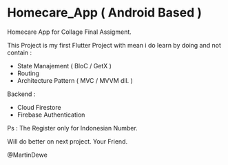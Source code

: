 # Homecare_App ( Android Based )

Homecare App for Collage Final Assigment.

This Project is my first Flutter Project with mean i do learn by doing and not contain :
- State Manajement ( BloC / GetX )
- Routing
- Architecture Pattern ( MVC / MVVM dll. )

Backend :
- Cloud Firestore
- Firebase Authentication

Ps : The Register only for Indonesian Number.


Will do better on next project.
Your Friend.

@MartinDewe

